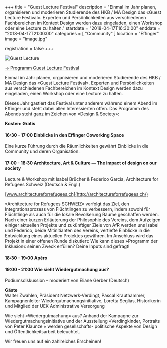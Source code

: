 +++
title = "Guest Lecture Festival"
description = "Einmal im Jahr planen, organisieren und moderieren Studierende des HKB / MA Design das «Guest Lecture Festival». Experten und Persönlichkeiten aus verschiedenen Fachbereichen im Kontext Design werden dazu eingeladen, einen Workshop oder eine Lecture zu halten."
startdate = "2018-04-17T16:30:00"
enddate = "2018-04-17T21:00:00"
categories = [ "Community" ]
location = "Effinger"
image = "image.jpg"

registration = false
+++

![Guest Lecture](image.jpg)

<a target="_blank" href="GuestLectureFestival-Programm.pdf" class="btn btn-mod btn-round btn-medium">&rarr; Programm Guest Lecture Festival</a>

Einmal im Jahr planen, organisieren und moderieren Studierende des HKB / MA Design das «Guest Lecture Festival». Experten und Persönlichkeiten aus verschiedenen Fachbereichen im Kontext Design werden dazu eingeladen, einen Workshop oder eine Lecture zu halten.

Dieses Jahr gastiert das Festival unter anderem während einem Abend im Effinger und steht dabei allen Interessierten offen. Das Programm des Abends steht ganz im Zeichen von «Design & Society»:

**Kosten: Gratis**

#### 16:30 - 17:00  Einblicke in den Effinger Coworking Space

Eine kurze Führung durch die Räumlichkeiten gewährt Einblicke
in die Community und deren Organisation.

#### 17:00 - 18:30 Architecture, Art & Culture — The impact of design on our society

Lecture & Workshop mit Isabel Brücher & Federico García, Architecture for Refugees Schweiz (Deutsch & Engl.)

[www.architectureforrefugees.ch](http://architectureforrefugees.ch/)

»Architecture for Refugees SCHWEIZ« verfolgt das Ziel, den Integrationsprozess von Flüchtlingen zu verbessern, indem sowohl für Flüchtlinge als auch für die lokale Bevölkerung Räume geschaffen werden. Nach einer kurzen Erläuterung der Philosophie des Vereins, dem Aufzeigen einiger aktuellen Projekte und zukünftiger Ziele von AfR werden uns Isabel und Federico, beide Mitinitianten des Vereins, vertiefte Einblicke in die Entwicklung eines aktuellen Projektes gewähren. Im Anschluss wird das Projekt in einer offenen Runde diskutiert: Wie kann dieses »Programm der Inklusion« seinen Zweck erfüllen? Deine Inputs sind gefragt!

#### 18:30 - 19:00 Apéro


#### 19:00 - 21:00 Wie sieht Wiedergutmachung aus? 

Podiumsdiskussion – moderiert von Eliane Gerber (Deutsch)

**Gäste**   
Walter Zwahlen, Präsident Netzwerk-Verdingt,
Pascal Krauthammer, Kampagnenleiter Wiedergutmachungsinitiative,
Loretta Seglias, Historikerin und Mitglied der UEK Administrative Versorgung

Wie sieht «Wiedergutmachung» aus? Anhand der Kampagne
zur Wiedergutmachungsinitiative und der Ausstellung «Verdingkinder,
Portraits von Peter Klaunze » werden gesellschafts-
politische Aspekte von Design und Öffentlichkeitsarbeit beleuchtet.



Wir freuen uns auf ein zahlreiches Erscheinen!
